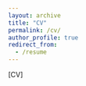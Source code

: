 ```yaml
---
layout: archive
title: "CV"
permalink: /cv/
author_profile: true
redirect_from:
  - /resume
---
```

[CV]
